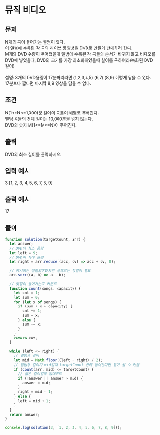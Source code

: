 # 뮤직 비디오

## 문제

N개의 곡이 들어가는 앨범이 있다.<br>
이 앨범에 수록된 각 곡의 라이브 동영상을 DVD로 만들어 판매하려 한다.<br>
M개의 DVD 수량이 주어졌을때 앨범에 수록된 각 곡들의 순서가 바뀌지 않고 비디오를 DVD에 넣었을때, DVD의 크기를 가장 최소화하였을때 길이를 구하여라(녹화된 DVD 길이)
<br><br>
설명: 3개의 DVD용량이 17분짜리라면 (1,2,3,4,5) (6,7) (8,9) 이렇게 담을 수 있다.<br>
17분보다 짧다면 마지막 8,9 영상을 담을 수 없다.


## 조건

N(1<=N<=1,000)분 길이의 곡들이 배열로 주어진다.<br>
앨범 곡들의 전체 길이는 10,000분을 넘지 않는다.<br>
DVD의 숫자 M(1<=M<=N)이 주어진다.<br>

## 출력

DVD의 최소 길이를 출력하시오.

## 입력 예시

3
[1, 2, 3, 4, 5, 6, 7, 8, 9]

## 출력 예시

17

## 풀이

```js
function solution(targetCount, arr) {
  let answer;
  // DVD의 최소 용량
  let left = 9;
  // DVD의 최대 용량
  let right = arr.reduce((acc, cv) => acc + cv, 0);

  // 예시에는 정렬되어있지만 실제로는 정렬이 필요
  arr.sort((a, b) => a - b);

  // 몇장이 들어가는지 카운트
  function count(songs, capacity) {
    let cnt = 1;
    let sum = 0;
    for (let x of songs) {
      if (sum + x > capacity) {
        cnt += 1;
        sum = x;
      } else {
        sum += x;
      }
    }
    return cnt;
  }

  while (left <= right) {
    // 앨범당 길이
    let mid = Math.floor((left + right) / 2);
    // 앨범당 길이가 mid일때 targetCount 안에 들어간다면 답이 될 수 있음
    if (count(arr, mid) <= targetCount) {
      // 짧은 길이일때 업데이트
      if (!answer || answer > mid) {
        answer = mid;
      }
      right = mid - 1;
    } else {
      left = mid + 1;
    }
  }
  return answer;
}

console.log(solution(3, [1, 2, 3, 4, 5, 6, 7, 8, 9]));
```
